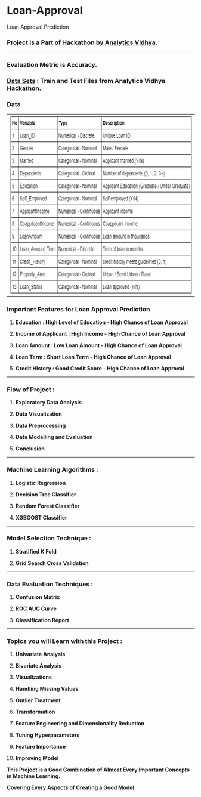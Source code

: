 # Loan-Approval
Loan Approval Prediction

### Project is a Part of Hackathon by [Analytics Vidhya](https://datahack.analyticsvidhya.com/contest/practice-problem-loan-prediction-iii/).

***

### Evaluation Metric is Accuracy.

### [Data Sets](https://datahack.analyticsvidhya.com/contest/practice-problem-loan-prediction-iii/#ProblemStatement) : Train and Test Files from Analytics Vidhya Hackathon.

### Data 

<table><tr><td><img height="480" width="640" src="Loan Approval.png"></td></tr></table>

### Important Features for Loan Approval Prediction 

1. **Education : High Level of Education - High Chance of Loan Approval**

2. **Income of Applicant : High Income - High Chance of Loan Approval**

3. **Loan Amount : Low Loan Amount - High Chance of Loan Approval**

4. **Loan Term : Short Loan Term - High Chance of Loan Approval**

5. **Credit History : Good Credit Score - High Chance of Loan Approval**

***

### Flow of Project :

1. **Exploratory Data Analysis**

2. **Data Visualization**

3. **Data Preprocessing**

4. **Data Modelling and Evaluation**

5. **Conclusion**

***

### Machine Learning Algorithms :

1. **Logistic Regression**

2. **Decision Tree Classifier**

3. **Random Forest Classifier**

4. **XGBOOST Classifier**

***

### Model Selection Technique :

1. **Stratified K Fold**

2. **Grid Search Cross Validation**

***

### Data Evaluation Techniques :

1. **Confusion Matrix**

2. **ROC AUC Curve**

3. **Classification Report**

***

### Topics you will Learn with this Project :

1. **Univariate Analysis**

2. **Bivariate Analysis**

3. **Visualizations**

4. **Handling Missing Values**

5. **Outlier Treatment**

6. **Transformation**

7. **Feature Engineering and Dimensionality Reduction**

8. **Tuning Hyperparameters**

9. **Feature Importance**

10. **Improving Model**

**This Project is a Good Combination of Almost Every Important Concepts in Machine Learning.**

**Covering Every Aspects of Creating a Good Model.**
